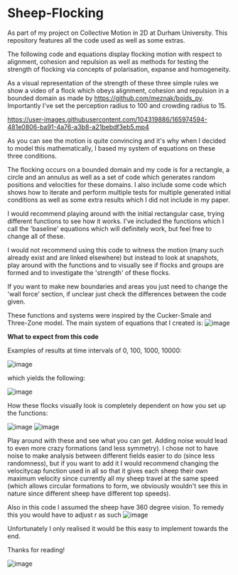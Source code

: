 # Sheep-Flocking
As part of my project on Collective Motion in 2D at Durham University. 
This repository features all the code used as well as some extras. 

The following code and equations display flocking motion with respect to alignment, cohesion and repulsion as well as methods 
for testing the strength of flocking via concepts of polarisation, expanse and homogeneity. 

As a visual representation of the strength of these three simple rules we show a video of a flock which obeys alignment, 
cohesion and repulsion in a bounded domain as made by https://github.com/meznak/boids_py. Importantly I've set the perception
radius to 100 and crowding radius to 15.

https://user-images.githubusercontent.com/104319886/165974594-481e0806-ba91-4a76-a3b8-a21bebdf3eb5.mp4

As you can see the motion is quite convincing and it's why when I decided to model this mathematically, I based my system of equations on 
these three conditions.

The flocking occurs on a bounded domain and my code is for a rectangle, a circle and an annulus as well as a set of code which generates
random positions and velocities for these domains.
I also include some code which shows how to iterate and perform multiple tests for multiple generated initial conditions as well as some extra results
which I did not include in my paper.

I would recommend playing around with the initial rectangular case, trying different functions to see how it works. I've included
the functions which I call the 'baseline' equations which will definitely work, but feel free to change all of these. 

I would not recommend using this code to witness the motion (many such already exist and are linked elsewhere) but instead
to look at snapshots, play around with the functions and to visually see if flocks and groups are formed and to investigate the 
'strength' of these flocks. 

If you want to make new boundaries and areas you just need to change the 'wall force' section, if unclear just check the differences between
the code given. 

These functions and systems were inspired by the Cucker-Smale and Three-Zone model. The main system of equations that I created is:
![image](https://user-images.githubusercontent.com/104319886/165973991-d504e842-d377-4c6f-9140-c6fd04b1b0f4.png)


**What to expect from this code**

Examples of results at time intervals of 0, 100, 1000, 10000:

![image](https://user-images.githubusercontent.com/104319886/165839036-c9d6efee-8da7-45a4-bd41-993dd4ee811c.png)

which yields the following:

![image](https://user-images.githubusercontent.com/104319886/165839090-d3a2d25c-af04-4447-9672-7feeff3b1715.png)

How these flocks visually look is completely dependent on how you set up the functions:

![image](https://user-images.githubusercontent.com/104319886/165837310-cc2944b2-fd2e-4d4c-a91c-dce902929bc4.png)
![image](https://user-images.githubusercontent.com/104319886/165837359-c4eaaf04-8ecd-447d-8c7a-760098287a18.png)

Play around with these and see what you can get. Adding noise would lead to even more crazy formations (and less symmetry).
I chose not to have noise to make analysis between different fields easier to do (since less randomness), but if you want 
to add it I would recommend changing the velocitycap function used in all so that it gives each sheep their own maximum
velocity since currently all my sheep travel at the same speed (which allows circular formations to form, we obviously
wouldn't see this in nature since different sheep have different top speeds). 

Also in this code I assumed the sheep have 360 degree vision. To remedy this you would have to adjust r as such 
![image](https://user-images.githubusercontent.com/104319886/165838018-b0ba22de-c6a7-457c-9351-60841dee1efd.png)

Unfortunately I only realised it would be this easy to implement towards the end. 

Thanks for reading!

![image](https://user-images.githubusercontent.com/104319886/165836371-1d6fd10e-4350-41f1-9f81-553c730f1d8e.png)
